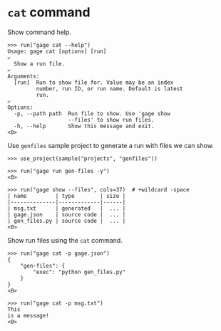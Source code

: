 # `cat` command

Show command help.

    >>> run("gage cat --help")
    Usage: gage cat [options] [run]
    ⤶
      Show a run file.
    ⤶
    Arguments:
      [run]  Run to show file for. Value may be an index
             number, run ID, or run name. Default is latest
             run.
    ⤶
    Options:
      -p, --path path  Run file to show. Use 'gage show
                       --files' to show run files.
      -h, --help       Show this message and exit.
    <0>

Use `genfiles` sample project to generate a run with files we can show.

    >>> use_project(sample("projects", "genfiles"))

    >>> run("gage run gen-files -y")
    <0>

    >>> run("gage show --files", cols=37)  # +wildcard -space
    | name         | type        | size |
    |--------------|-------------|------|
    | msg.txt      | generated   |  ... |
    | gage.json    | source code |  ... |
    | gen_files.py | source code |  ... |
    <0>

Show run files using the `cat` command.

    >>> run("gage cat -p gage.json")
    {
        "gen-files": {
            "exec": "python gen_files.py"
        }
    }
    <0>

    >>> run("gage cat -p msg.txt")
    This
    is a message!
    <0>
